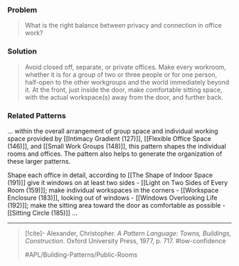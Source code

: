 ### Problem
>What is the right balance between privacy and connection in office work?

### Solution
>Avoid closed off, separate, or private offices. Make every workroom, whether it is for a group of two or three people or for one person, half-open to the other workgroups and the world immediately beyond it. At the front, just inside the door, make comfortable sitting space, with the actual workspace(s) away from the door, and further back.

### Related Patterns
... within the overall arrangement of group space and individual working space provided by [[Intimacy Gradient (127)]], [[Flexible Office Space (146)]], and [[Small Work Groups (148)]], this pattern shapes the individual rooms and offices. The pattern also helps to generate the organization of these larger patterns.

Shape each office in detail, according to [[The Shape of Indoor Space (191)]] give it windows on at least two sides - [[Light on Two Sides of Every Room (159)]]; make individual workspaces in the corners - [[Workspace Enclosure (183)]], looking out of windows - [[Windows Overlooking Life (192)]]; make the sitting area toward the door as comfortable as possible - [[Sitting Circle (185)]] ...

---

> [!cite]- Alexander, Christopher. _A Pattern Language: Towns, Buildings, Construction_. Oxford University Press, 1977, p. 717.
> #low-confidence
>
> #APL/Building-Patterns/Public-Rooms
